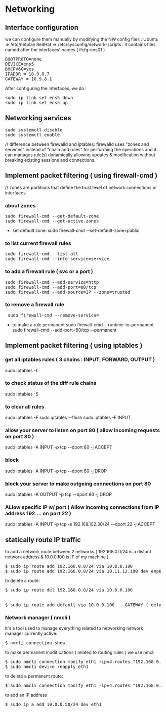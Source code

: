 

# Networking 

## Interface configuration 

we can configure them manually by modifying the NW config files :
Ubuntu => /etc/netplan 
RedHat => /etc/sysconfig/network-scripts : it contains files named after the interfaces' names ( ifcfg-ens01 )

<pre>
BOOTPROTO=none 
DEVICE=ens5
DHCPV6C=yes 
IPADDR = 10.9.8.7 
GATEWAY = 10.9.8.1
</pre>

After configuring the interfaces, we do :
<pre>
sudo ip link set ens5 down 
sudo ip link set ens5 up 
</pre>


## Networking services 
<pre>
sudo systemctl disable 
sudo systemctl enable 
</pre>

// difference between firewalld and iptables:
firewalld uses "zones and services" instead of "chain and rules" for performing the operations and it can manages rule(s) dynamically allowing updates & modification without breaking existing sessions and connections.

## Implement packet filtering ( using firewall-cmd ) 

// zones are partitions that define the trust level of network connections or interfaces 
### about zones
<pre>
sudo firewall-cmd --get-default-zone
sudo firewall-cmd --get-active-zones
</pre>
  -  set default zone: 
  sudo firewall-cmd --set-default-zone=public
### to list current firewall rules 
<pre>
sudo firewall-cmd --list-all 
sudo firewall-cmd --info-service=service
</pre>
### to add a firewall rule ( svc or a port )
<pre>
sudo firewall-cmd --add-service=http
sudo firewall-cmd --add-port=80/tcp 
sudo firewall-cmd --add-source=IP --zone=trusted 
</pre>
### to remove a firewall rule 
<pre> sudo firewall-cmd --remove-service=<service> </pre>
  - to make a rule permanent
  sudo firewall-cmd --runtime-to-permanent 
  sudo firewall-cmd --add-port=80/tcp --permanent 


## Implement packet filtering ( using iptables ) 

### get all iptables rules ( 3 chains : INPUT, FORWARD, OUTPUT )
sudo iptables -L 
### to check status of the diff rule chains
sudo iptables -S 
### to clear all rules 
sudo iptables -F 
sudo iptables --flush 
sudo iptables -F INPUT 
### allow your server to listen on port 80 ( allow incoming requests on port 80 ) 
sudo iptables -A INPUT -p tcp --dport 80 -j ACCEPT 
### block 
sudo iptables -A INPUT -p tcp --dport 80 -j DROP 
### block your server to make outgoing connections on port 80 
sudo iptables -A OUTPUT -p tcp --dport 80 -j DROP 
### ALlow specific IP w/ port ( Allow incoming connections from IP address 192.... on port 22 )
sudo iptables -A INPUT -p tcp -s 192.168.102.30/24 --dport 22 -j ACCEPT 


## statically route IP traffic 

to add a network route between 2 networks ( 192.168.0.0/24 is a distant network address & 10.0.0.100 is IP of my machine )
<pre>
$ sudo ip route add 192.168.0.0/24 via 10.0.0.100 
$ sudo ip route add 192.168.0.0/24 via 10.11.12.100 dev enp0s3 
</pre>
to delete a route:
<pre>
$ sudo ip route del 192.168.0.0/24 via 10.0.0.100


$ sudo ip route add default via 10.0.0.100    GATEWAY ( default route ) 
</pre>

### Network manager ( nmcli ) 
it's a tool used to manage everything related to networking 
network manager currently active:
<pre>
$ nmcli connection show 
</pre>
to make permanent modifications ( related to routing rules ) we use nmcli 
<pre>
$ sudo nmcli connection modify eth1 +ipv4.routes "192.168.0.0/24  172.28.128.100" 
$ sudo nmcli device reapply eth1 
</pre>
to delete a permanent route:
<pre>
$ sudo nmcli connection modify eth1 -ipv4.routes "192.168.0.0/24  172.28.128.100" 
</pre>

to add an IP address
<pre>
$ sudo ip a add 10.0.0.50/24 dev eth1 
</pre>








































































































































































































































































































































































































































































































































































































































































































































































































































































































































































































































































































































































































































































































































































































































































































































































































































































































































































































































































































































































































































































































































































































































































































































































































































































































